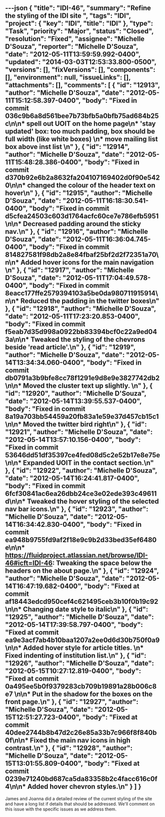 ---json
{
  "title": "IDI-46",
  "summary": "Refine the styling of the IDI site ",
  "tags": "IDI",
  "project": {
    "key": "IDI",
    "title": "IDI"
  },
  "type": "Task",
  "priority": "Major",
  "status": "Closed",
  "resolution": "Fixed",
  "assignee": "Michelle D'Souza",
  "reporter": "Michelle D'Souza",
  "date": "2012-05-11T13:59:59.992-0400",
  "updated": "2014-03-03T12:53:33.800-0500",
  "versions": [],
  "fixVersions": [],
  "components": [],
  "environment": null,
  "issueLinks": [],
  "attachments": [],
  "comments": [
    {
      "id": "12913",
      "author": "Michelle D'Souza",
      "date": "2012-05-11T15:12:58.397-0400",
      "body": "Fixed in commit 036c9b6a8d561bee7b73bfb5a0bfb75ad684b25c\n\n* spell out UOIT on the home page\n* 'stay updated' box: too much padding, box should be full width (like white boxes)&#x20;\n* move mailing list box above inst list&#x20;\n"
    },
    {
      "id": "12914",
      "author": "Michelle D'Souza",
      "date": "2012-05-11T15:48:28.386-0400",
      "body": "Fixed in commit d370b92e6b2a8632fa204107169402d0f90e5420\n\n* changed the colour of the header text on hover\n"
    },
    {
      "id": "12915",
      "author": "Michelle D'Souza",
      "date": "2012-05-11T16:18:30.541-0400",
      "body": "Fixed in commit d5cfea24503c603d1764acfc60ce7e786efb5951\n\n* Decreased padding around the sticky nav.\n"
    },
    {
      "id": "12916",
      "author": "Michelle D'Souza",
      "date": "2012-05-11T16:36:04.745-0400",
      "body": "Fixed in commit 814827581f98db2a8e84fbaf25bf2d2f72351a70\n\n* Added hover icons for the main navigation&#x20;\n"
    },
    {
      "id": "12917",
      "author": "Michelle D'Souza",
      "date": "2012-05-11T17:04:49.578-0400",
      "body": "Fixed in commit 8eacc177ffe2579394103a5be0da980711915914\n\n* Reduced the padding in the twitter boxes\n"
    },
    {
      "id": "12918",
      "author": "Michelle D'Souza",
      "date": "2012-05-11T17:23:20.853-0400",
      "body": "Fixed in commit f5eab7d35d998a0922bb83394bcf0c22a9ed043a\n\n* Tweaked the styling of the chevrons beside 'read article'.\n"
    },
    {
      "id": "12919",
      "author": "Michelle D'Souza",
      "date": "2012-05-14T13:34:34.060-0400",
      "body": "Fixed in commit db0791a3b9bfe8cc78f1291e9d8e9e3827742db2\n\n* Moved the cluster text up slightly.&#x20;\n"
    },
    {
      "id": "12920",
      "author": "Michelle D'Souza",
      "date": "2012-05-14T13:39:55.537-0400",
      "body": "Fixed in commit 8a19a703bb54459a20fb83a1e59e37d457cb15c1\n\n* Moved the twitter bird right\n"
    },
    {
      "id": "12921",
      "author": "Michelle D'Souza",
      "date": "2012-05-14T13:57:10.156-0400",
      "body": "Fixed in commit 53646dd51df35397ce4fed08d5c2e52b17e8e75e\n\n* Expanded UOIT in the contact section.\n"
    },
    {
      "id": "12922",
      "author": "Michelle D'Souza",
      "date": "2012-05-14T16:24:41.817-0400",
      "body": "Fixed in commit  6fcf30841ac6ea26dbb24ce3e02ede393c49611d\n\n* Tweaked the hover styling of the selected nav bar icons.\n"
    },
    {
      "id": "12923",
      "author": "Michelle D'Souza",
      "date": "2012-05-14T16:34:42.830-0400",
      "body": "Fixed in commit  ea948b9755fd9af2f18e9c9b2d33bed35ef6480e\n\n* <https://fluidproject.atlassian.net/browse/IDI-46#icft=IDI-46>: Tweaking the space below the headers on the about page.\n"
    },
    {
      "id": "12924",
      "author": "Michelle D'Souza",
      "date": "2012-05-14T16:47:19.682-0400",
      "body": "Fixed at commit af18443edcd950cef4c621495ceb3b10f0b19c92\n\n* Changing date style to italic\n"
    },
    {
      "id": "12925",
      "author": "Michelle D'Souza",
      "date": "2012-05-14T17:39:58.797-0400",
      "body": "Fixed at commit ea9e3acf7ab4b10baa1207a2ee0d6d30b750f0a9\n\n* Added hover style for article titles.&#x20;\n* Fixed indenting of institution list.\n"
    },
    {
      "id": "12926",
      "author": "Michelle D'Souza",
      "date": "2012-05-15T10:27:12.819-0400",
      "body": "Fixed at commit 0a495ee5b0f9379283cb709b19891a28b006c8e7&#x20;\n\n* Put in the shadow for the boxes on the front page.\n"
    },
    {
      "id": "12927",
      "author": "Michelle D'Souza",
      "date": "2012-05-15T12:51:27.723-0400",
      "body": "Fixed at commit 40dee2744b8b47d2c26e85a33b7c966f8f840b0f\n\n* Fixed the main nav icons in high contrast.\n"
    },
    {
      "id": "12928",
      "author": "Michelle D'Souza",
      "date": "2012-05-15T13:01:55.809-0400",
      "body": "Fixed at commit 0239e71240bd687ca5da83358b2c4facc616c0f4\n\n* Added hover chevron styles.\n"
    }
  ]
}
---
James and Joanna did a detailed review of the current styling of the site and have a long list if details that should be addressed. We'll comment on this issue with the specific issues as we address them.&#x20;

        